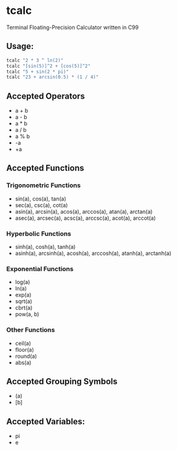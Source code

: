 # tcalc

Terminal Floating-Precision Calculator written in C99

## Usage:

```bash
tcalc "2 * 3 ^ ln(2)"
tcalc "[sin(5)]^2 + [cos(5)]^2"
tcalc "5 + sin(2 * pi)"
tcalc "23 + arcsin(0.5) * (1 / 4)"
```

## Accepted Operators

- a + b
- a - b
- a * b
- a / b
- a % b
- -a
- +a

## Accepted Functions

### Trigonometric Functions

- sin(a), cos(a), tan(a)
- sec(a), csc(a), cot(a)
- asin(a), arcsin(a), acos(a), arccos(a), atan(a), arctan(a)
- asec(a), arcsec(a), acsc(a), arccsc(a), acot(a), arccot(a)

### Hyperbolic Functions

- sinh(a), cosh(a), tanh(a)
- asinh(a), arcsinh(a), acosh(a), arccosh(a), atanh(a), arctanh(a)

### Exponential Functions

- log(a)
- ln(a)
- exp(a)
- sqrt(a)
- cbrt(a)
- pow(a, b)

### Other Functions

- ceil(a)
- floor(a)
- round(a)
- abs(a)


## Accepted Grouping Symbols

- (a)
- \[b]

## Accepted Variables:

- pi
- e

